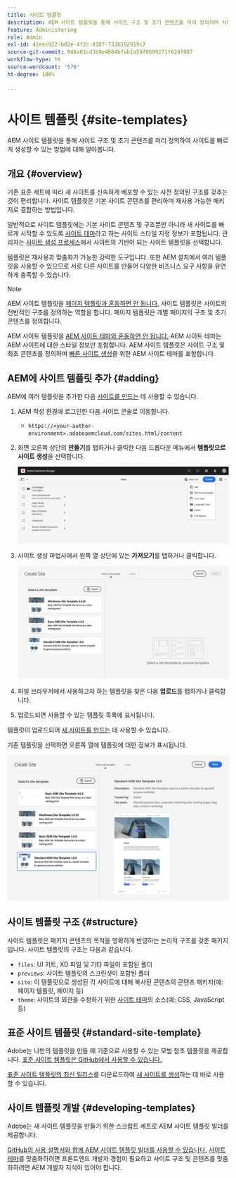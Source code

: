 ```yaml
---
title: 사이트 템플릿
description: AEM 사이트 템플릿을 통해 사이트 구조 및 초기 콘텐츠를 미리 정의하여 사이트를 빠르게 생성할 수 있는 방법에 대해 알아봅니다.
feature: Administering
role: Admin
exl-id: 42eec922-b02e-4f2c-8107-7336192919c7
source-git-commit: 940a01cd3b9e4804bfab1a5970699271f624f087
workflow-type: ht
source-wordcount: '576'
ht-degree: 100%

---
```


# 사이트 템플릿 {#site-templates}

AEM 사이트 템플릿을 통해 사이트 구조 및 초기 콘텐츠를 미리 정의하여 사이트를 빠르게 생성할 수 있는 방법에 대해 알아봅니다.

## 개요 {#overview}

기존 표준 세트에 따라 새 사이트를 신속하게 배포할 수 있는 사전 정의된 구조를 갖추는 것이 편리합니다. 사이트 템플릿은 기본 사이트 콘텐츠를 편리하며 재사용 가능한 패키지로 결합하는 방법입니다.

일반적으로 사이트 템플릿에는 기본 사이트 콘텐츠 및 구조뿐만 아니라 새 사이트를 빠르게 시작할 수 있도록 [사이트 테마](site-themes.md)라고 하는 사이트 스타일 지정 정보가 포함됩니다. 관리자는 [사이트 생성 프로세스](create-site.md)에서 사이트의 기반이 되는 사이트 템플릿을 선택합니다.

템플릿은 재사용과 맞춤화가 가능한 강력한 도구입니다. 또한 AEM 설치에서 여러 템플릿을 사용할 수 있으므로 서로 다른 사이트를 만들어 다양한 비즈니스 요구 사항을 유연하게 충족할 수 있습니다.

>[!NOTE]
>
>AEM 사이트 템플릿을 [페이지 템플릿과 혼동하면 안 됩니다.](/help/sites-cloud/authoring/features/templates.md) 사이트 템플릿은 사이트의 전반적인 구조를 정의하는 역할을 합니다. 페이지 템플릿은 개별 페이지의 구조 및 초기 콘텐츠를 정의합니다.
>
>AEM 사이트 템플릿을 [AEM 사이트 테마와 혼동하면 안 됩니다.](site-themes.md) AEM 사이트 테마는 AEM 사이트에 대한 스타일 정보만 포함합니다. AEM 사이트 템플릿은 사이트 구조 및 최초 콘텐츠를 정의하며 [빠른 사이트 생성](create-site.md)을 위한 AEM 사이트 테마를 포함합니다.

## AEM에 사이트 템플릿 추가 {#adding}

AEM에 여러 템플릿을 추가한 다음 [사이트를 만드는](create-site.md) 데 사용할 수 있습니다.

1. AEM 작성 환경에 로그인한 다음 사이트 콘솔로 이동합니다.

   * `https://<your-author-environment>.adobeaemcloud.com/sites.html/content`

1. 화면 오른쪽 상단의 **만들기**&#x200B;를 탭하거나 클릭한 다음 드롭다운 메뉴에서 **템플릿으로 사이트 생성**&#x200B;을 선택합니다.

   ![템플릿으로 사이트 생성](../assets/create-site-from-template.png)

1. 사이트 생성 마법사에서 왼쪽 열 상단에 있는 **가져오기**&#x200B;를 탭하거나 클릭합니다.

   ![사이트 생성 마법사](../assets/site-creation-wizard.png)

1. 파일 브라우저에서 사용하고자 하는 템플릿을 찾은 다음 **업로드**&#x200B;를 탭하거나 클릭합니다.

1. 업로드되면 사용할 수 있는 템플릿 목록에 표시됩니다.

템플릿이 업로드되어 [새 사이트를 만드는](create-site.md) 데 사용할 수 있습니다.

기존 템플릿을 선택하면 오른쪽 열에 템플릿에 대한 정보가 표시됩니다.

![템플릿 선택](../assets/select-site-template.png)

## 사이트 템플릿 구조 {#structure}

사이트 템플릿은 패키지 콘텐츠의 목적을 명확하게 반영하는 논리적 구조를 갖춘 패키지입니다. 사이트 템플릿의 구조는 다음과 같습니다.

* `files`: UI 키트, XD 파일 및 기타 파일이 포함된 폴더
* `previews`: 사이트 템플릿의 스크린샷이 포함된 폴더
* `site`: 이 템플릿으로 생성된 각 사이트에 대해 복사된 콘텐츠의 콘텐츠 패키지(예: 페이지 템플릿, 페이지 등)
* `theme`: 사이트의 외관을 수정하기 위한 [사이트 테마](site-themes.md)의 소스(예: CSS, JavaScript 등)

## 표준 사이트 템플릿 {#standard-site-template}

Adobe는 나만의 템플릿을 만들 때 기준으로 사용할 수 있는 모범 참조 템플릿을 제공합니다. [표준 사이트 템플릿은 GitHub에서 사용할 수 있습니다.](https://github.com/adobe/aem-site-template-standard)

[표준 사이트 템플릿의 최신 릴리스](https://github.com/adobe/aem-site-template-standard/releases)를 다운로드하여 [새 사이트를 생성](create-site.md)하는 데 바로 사용할 수 있습니다.

## 사이트 템플릿 개발 {#developing-templates}

Adobe는 새 사이트 템플릿을 만들기 위한 스크립트 세트로 AEM 사이트 템플릿 빌더를 제공합니다.

[GitHub의 사용 설명서와 함께 AEM 사이트 템플릿 빌더를 사용할 수 있습니다.](https://github.com/adobe/aem-site-template-builder) [사이트 테마](site-themes.md)를 맞춤화하려면 프론트엔드 개발자 경험이 필요하고 사이트 구조 및 콘텐츠를 맞춤화하려면 AEM 개발자 지식이 있어야 합니다.
